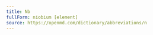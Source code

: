```yaml
---
title: Nb
fullForm: niobium [element]
source: https://openmd.com/dictionary/abbreviations/n
---
```

